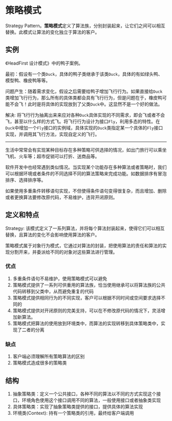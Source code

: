 # 策略模式

Strategy Pattern。**策略模式**定义了算法族，分别封装起来，让它们之间可以相互替换。此模式让算法的变化独立于算法的客户。

## 实例

《HeadFirst 设计模式》中的鸭子案例。

最初：假设有一个类`Duck`，具体的鸭子类继承于该类`Duck`，具体的有如绿头鸭、模型鸭、橡皮鸭等等。

问题产生：随着需求变化，假设之后需要给鸭子增加飞行行为。如果直接给`Duck`类增加飞行行为，那么所有的具体类都会具有飞行行为，但是问题在于，橡皮鸭可能不会飞！此时是将具体的实现放到了父类`Duck`中。这显然不是一个好的做法。

解决: 将飞行行为抽离出来来应对各种`Duck`具体实现的不同需求，即会飞或者不会飞，甚至以什么样的方式飞。将飞行行为设计为接口`Fly`，利用多态的特性。在`Duck`中增加一个`Fly`接口的实例域，具体实现的`Duck`类指定某一个具体的`Fly`接口实现，并调用其飞行方法，实现自定义的飞行。

--------

生活中常常会有实现某种目标存在多种策略可供选择的情况，如出门旅行可以乘坐飞机、火车等；超市促销可以打折、送商品等。

软件开发中也经常遇到类似情况。当实现某个功能存在多种算法或者策略时，我们可以根据环境或者条件的不同选择不同的算法策略来完成功能。如数据排序有冒泡排序、选择排序等。

如果使用多重条件转移语句实现，不但使得条件语句变得很复杂，而且增加、删除或者更换算法要修改原代码，不易维护，违背开闭原则。

## 定义和特点

Strategy: 该模式定义了一系列算法，并将每个算法封装起来，使得它们可以相互替换，且算法的变化不会影响使用算法的客户。

策略模式属于对象行为模式，它通过对算法的封装，把使用算法的责任和算法的实现分割开来，并委派给不同的对象对这些算法进行管理。

### 优点

1. 多重条件语句不易维护，使用策略模式可以避免
2. 策略模式提供了一系列可供重用的算法族，恰当使用继承可以将算法族的公共代码转移到父类中，从而避免重复的代码
3. 策略模式提供相同行为的不同实现，客户可以根据不同时间或空间要求选择不同的
4. 策略模式提供对开闭原则的完美支持，可以在不修改原代码的情况下，灵活增加新算法。
5. 策略模式把算法的使用放到环境类中，而算法的实现转移到具体策略类中，实现了二者的分离

### 缺点

1. 客户端必须理解所有策略算法的区别
2. 策略模式造成很多的策略类

## 结构

1. 抽象策略类：定义一个公共接口，各种不同的算法以不同的方式实现这个接口，环境角色使用这个接口调用不同的算法，一般使用接口或者抽象类实现
2. 具体策略类：实现了抽象策略类提供的接口，提供具体的算法实现
3. 环境类(Context): 持有一个策略类的引用，最终给客户端调用